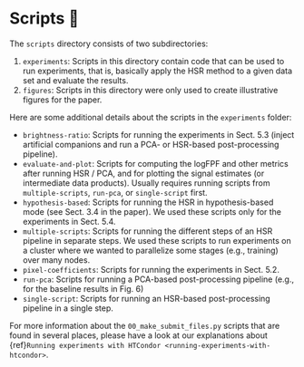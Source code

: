 # Scripts 📄

The `scripts` directory consists of two subdirectories:

1. `experiments`: Scripts in this directory contain code that can be used to run experiments, that is, basically apply the HSR method to a given data set and evaluate the results.
2. `figures`: Scripts in this directory were only used to create illustrative figures for the paper.

Here are some additional details about the scripts in the `experiments` folder:

* `brightness-ratio`: Scripts for running the experiments in Sect. 5.3 (inject artificial companions and run a PCA- or HSR-based post-processing pipeline).
* `evaluate-and-plot`: Scripts for computing the logFPF and other metrics after running HSR / PCA, and for plotting the signal estimates (or intermediate data products).
  Usually requires running scripts from `multiple-scripts`, `run-pca`, or `single-script` first.
* `hypothesis-based`: Scripts for running the HSR in hypothesis-based mode (see Sect. 3.4 in the paper). 
  We used these scripts only for the experiments in Sect. 5.4.
* `multiple-scripts`: Scripts for running the different steps of an HSR pipeline in separate steps. 
   We used these scripts to run experiments on a cluster where we wanted to parallelize some stages (e.g., training) over many nodes.
* `pixel-coefficients`: Scripts for running the experiments in Sect. 5.2.
* `run-pca`: Scripts for running a PCA-based post-processing pipeline (e.g., for the baseline results in Fig. 6)
* `single-script`: Scripts for running an HSR-based post-processing pipeline in a single step.

For more information about the `00_make_submit_files.py` scripts that are found in several places, please have a look at our explanations about {ref}`Running experiments with HTCondor <running-experiments-with-htcondor>`.